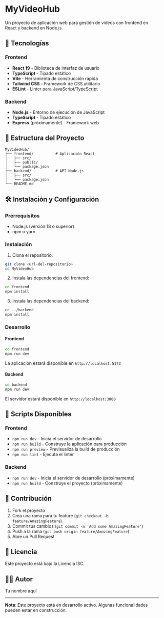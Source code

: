 # MyVideoHub

Un proyecto de aplicación web para gestión de videos con frontend en React y backend en Node.js.

## 🚀 Tecnologías

### Frontend
- **React 19** - Biblioteca de interfaz de usuario
- **TypeScript** - Tipado estático
- **Vite** - Herramienta de construcción rápida
- **Tailwind CSS** - Framework de CSS utilitario
- **ESLint** - Linter para JavaScript/TypeScript

### Backend
- **Node.js** - Entorno de ejecución de JavaScript
- **TypeScript** - Tipado estático
- **Express** (próximamente) - Framework web

## 📁 Estructura del Proyecto

```
MyVideoHub/
├── frontend/          # Aplicación React
│   ├── src/
│   ├── public/
│   └── package.json
├── backend/           # API Node.js
│   ├── src/
│   └── package.json
└── README.md
```

## 🛠️ Instalación y Configuración

### Prerrequisitos
- Node.js (versión 18 o superior)
- npm o yarn

### Instalación

1. Clona el repositorio:
```bash
git clone <url-del-repositorio>
cd MyVideoHub
```

2. Instala las dependencias del frontend:
```bash
cd frontend
npm install
```

3. Instala las dependencias del backend:
```bash
cd ../backend
npm install
```

### Desarrollo

#### Frontend
```bash
cd frontend
npm run dev
```
La aplicación estará disponible en `http://localhost:5173`

#### Backend
```bash
cd backend
npm run dev
```
El servidor estará disponible en `http://localhost:3000`

## 📝 Scripts Disponibles

### Frontend
- `npm run dev` - Inicia el servidor de desarrollo
- `npm run build` - Construye la aplicación para producción
- `npm run preview` - Previsualiza la build de producción
- `npm run lint` - Ejecuta el linter

### Backend
- `npm run dev` - Inicia el servidor de desarrollo (próximamente)
- `npm run build` - Construye el proyecto (próximamente)

## 🤝 Contribución

1. Fork el proyecto
2. Crea una rama para tu feature (`git checkout -b feature/AmazingFeature`)
3. Commit tus cambios (`git commit -m 'Add some AmazingFeature'`)
4. Push a la rama (`git push origin feature/AmazingFeature`)
5. Abre un Pull Request

## 📄 Licencia

Este proyecto está bajo la Licencia ISC.

## 👨‍💻 Autor

Tu nombre aquí

---

**Nota**: Este proyecto está en desarrollo activo. Algunas funcionalidades pueden estar en construcción.
